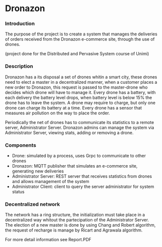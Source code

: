 # Dronazon

### Introduction
The purpose of the project is to create a system that manages the deliveries of orders received from the Dronazon e-commerce site, through the use of drones.

(project done for the Distributed and Pervasive System course of Unimi) 

### Description

Dronazon has a its disposal a set of drones whitin a smart city, these drones need to elect a master in a decentralized manner, when a customer places a new order to Dronazon, this request is passed to the master-drone who decides which drone will have to manage it. 
Every drone has a battery, with each delivery the battery level drops, when battery level is below 15% the drone has to leave the system. A drone may require to charge, but only one drone can charge its battery at a time. Every drone has a sensor that measures air pollution on the way to place the order. 

Periodically the net of drones has to communicate its statistics to a remote server, Administrator Server. Dronazon admins can manage the system via Administrator Server, viewing stats, adding or removing a drone.

### Components

- Drone: simulated by a process, uses Grpc to communicate to other drones
- Dronazon: MQTT publisher that simulates an e-commerce site, generating new deliveries 
- Administrator Server: REST server that receives statistics from drones and allows management of the system
- Administrator Client: client to query the server administrator for system status

### Decentralized network
The network has a ring structure, the initialization must take place in a decentralized way whitout the partecipation of the Administrator Server. 
The election of a new master is done by using Chang and Robert algorithm, the request of recharge is manage by Ricart and Agrawala algorithm.

For more detail information see Report.PDF
